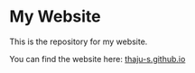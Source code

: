 # My Website

This is the repository for my website.

You can find the website here: [thaju-s.github.io](https://thaju-s.github.io)
